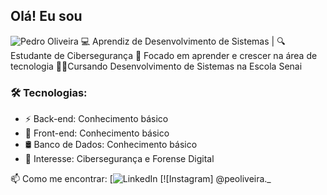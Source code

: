 
## Olá! Eu sou
<img src="https://i.imgur.com/70j8hOa.png" alt="Pedro Oliveira" />
💻 Aprendiz de Desenvolvimento de Sistemas  | 🔍 Estudante de Cibersegurança  
🎯 Focado em aprender e crescer na área de tecnologia
🧑‍🎓Cursando Desenvolvimento de Sistemas na Escola Senai

### 🛠️ Tecnologias:
- ⚡ Back-end: Conhecimento básico
- 🎨 Front-end: Conhecimento básico
- 🛢️ Banco de Dados: Conhecimento básico
- 🔐 Interesse: Cibersegurança e Forense Digital

📫 Como me encontrar:
[![LinkedIn](https://www.linkedin.com/in/pedro-oliveira-2a6b9a348/)
[![Instagram] @peoliveira._
